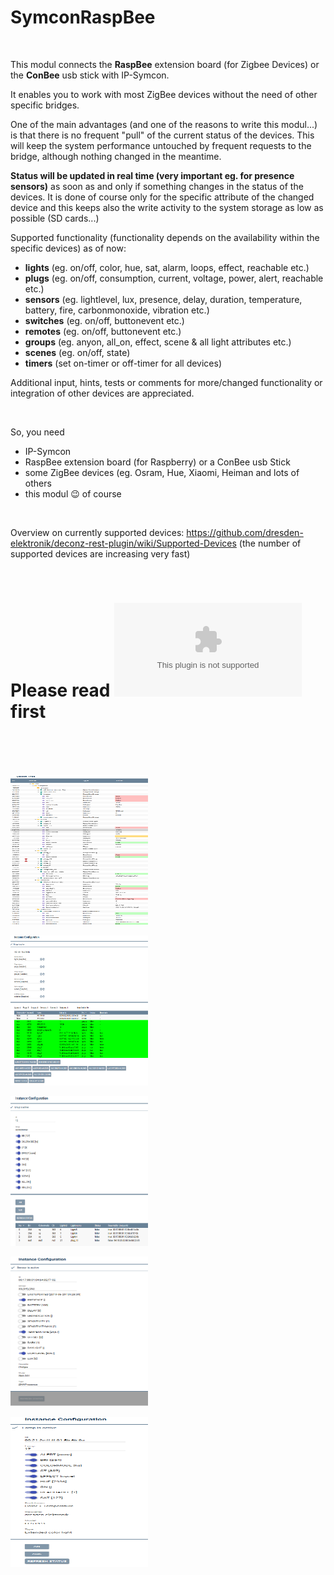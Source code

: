 # SymconRaspBee
<br>

This modul connects the **RaspBee** extension board (for Zigbee Devices) or the **ConBee** usb stick with IP-Symcon.

It enables you to work with most ZigBee devices without the need of other specific bridges. 

One of the main advantages (and one of the reasons to write this modul...) is that there is no frequent "pull" of the current status of the devices. 
This will keep the system performance untouched by frequent requests to the bridge, although nothing changed in the meantime. 

**Status will be updated in real time (very important eg. for presence sensors)** as soon as and only if something changes in the status of the devices. 
It is done of course only for the specific attribute of the changed device and this keeps also the write activity to the system storage as low as possible (SD cards...)

Supported functionality (functionality depends on the availability within the specific devices) as of now:

- **lights** (eg. on/off, color, hue, sat, alarm, loops, effect, reachable etc.)
- **plugs** (eg. on/off, consumption, current, voltage, power, alert, reachable etc.)
- **sensors** (eg. lightlevel, lux, presence, delay, duration, temperature, battery, fire, carbonmonoxide, vibration etc.)
- **switches** (eg. on/off, buttonevent etc.)
- **remotes** (eg. on/off, buttonevent etc.)
- **groups** (eg. anyon, all_on, effect, scene & all light attributes etc.)
- **scenes** (eg. on/off, state)
- **timers** (set on-timer or off-timer for all devices)

Additional input, hints, tests or comments for more/changed functionality or integration of other devices are appreciated.

<br>

So, you need
- IP-Symcon
- RaspBee extension board (for Raspberry) or a ConBee usb Stick
- some ZigBee devices (eg. Osram, Hue, Xiaomi, Heiman and lots of others
- this modul :wink: of course

<br>

Overview on currently supported devices: https://github.com/dresden-elektronik/deconz-rest-plugin/wiki/Supported-Devices
(the number of supported devices are increasing very fast) 

<br>

# Please read ![the Documentation](https://github.com/dghh/raspbee/edit/master/RaspBee.docx) first


<br>

<br>
<br>

<p>
    <img src="object_tree.png" width="220" height="240" />
</p>
<p>
    <img src="configurator.png" width="220" height="240" />
</p>
<p>
    <img src="group_instance.png" width="220" height="240" />
</p>
<p>
    <img src="sensor_instance.png" width="220" height="240" />
</p>
<p>
    <img src="light_instance.png" width="220" height="240" />
</p>
